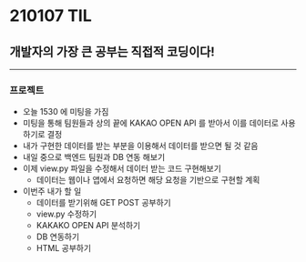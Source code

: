 # 210107 TIL
## 개발자의 가장 큰 공부는 직접적 코딩이다!
-------------------------------------
### 프로젝트
  * 오늘 1530 에 미팅을 가짐
  * 미팅을 통해 팀원들과 상의 끝에 KAKAO OPEN API 를 받아서 이를 데이터로 사용하기로 결정
  * 내가 구현한 데이터를 받는 부분을 이용해서 데이터를 받으면 될 것 같음
  * 내일 중으로 백엔드 팀원과 DB 연동 해보기
  * 이제 view.py 파일을 수정해서 데이터 받는 코드 구현해보기
    * 데이터는 웹이나 앱에서 요청하면 해당 요청을 기반으로 구현할 계획
  * 이번주 내가 할 일
    * 데이터를 받기위해 GET POST 공부하기
    * view.py 수정하기
    * KAKAKO OPEN API 분석하기
    * DB 연동하기
    * HTML 공부하기
